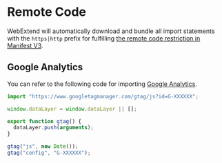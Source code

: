 # Remote Code

WebExtend will automatically download and bundle all import statements with the `https|http` prefix for fulfilling [the remote code restriction in Manifest V3](https://developer.chrome.com/docs/webstore/program-policies/mv3-requirements).

## Google Analytics

You can refer to the following code for importing [Google Analytics](https://developers.google.com/analytics/devguides/collection/ga4).

```ts [src/utils/analytics.ts]
import "https://www.googletagmanager.com/gtag/js?id=G-XXXXXX";

window.dataLayer = window.dataLayer || [];

export function gtag() {
  dataLayer.push(arguments);
}

gtag("js", new Date());
gtag("config", "G-XXXXXX");
```
